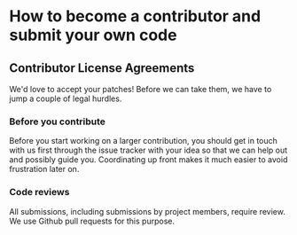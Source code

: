 # How to become a contributor and submit your own code

## Contributor License Agreements

We'd love to accept your patches! Before we can take them, we 
have to jump a couple of legal hurdles.

### Before you contribute
Before you start working on a larger contribution, you should get in touch with
us first through the issue tracker with your idea so that we can help out and
possibly guide you. Coordinating up front makes it much easier to avoid
frustration later on.

### Code reviews
All submissions, including submissions by project members, require review. We
use Github pull requests for this purpose.
